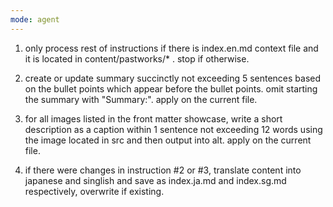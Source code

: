 ```yaml
---
mode: agent
---
```

1. only process rest of instructions if there is index.en.md context file and it is located in content/pastworks/* . stop if otherwise.

2. create or update summary succinctly not exceeding 5 sentences based on the bullet points which appear before the bullet points. omit starting the summary with "Summary:". apply on the current file.

3. for all images listed in the front matter showcase, write a short description as a caption within 1 sentence not exceeding 12 words using the image located in src and then output into alt. apply on the current file.

4. if there were changes in instruction #2 or #3, translate content into japanese and singlish and save as index.ja.md and index.sg.md respectively, overwrite if existing.